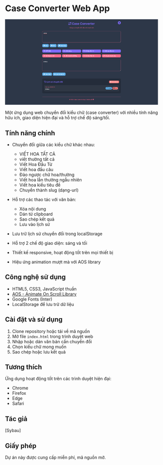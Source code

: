 # Case Converter Web App

![Case Converter Screenshot](./screenshot.png)

Một ứng dụng web chuyển đổi kiểu chữ (case converter) với nhiều tính năng hữu ích, giao diện hiện đại và hỗ trợ chế độ sáng/tối.

## Tính năng chính

- Chuyển đổi giữa các kiểu chữ khác nhau:
  - VIẾT HOA TẤT CẢ
  - viết thường tất cả
  - Viết Hoa Đầu Từ
  - Viết hoa đầu câu
  - Đảo ngược chữ hoa/thường
  - Viết hoa lẫn thường ngẫu nhiên
  - Viết hoa kiểu tiêu đề
  - Chuyển thành slug (dạng-url)

- Hỗ trợ các thao tác với văn bản:
  - Xóa nội dung
  - Dán từ clipboard
  - Sao chép kết quả
  - Lưu vào lịch sử

- Lưu trữ lịch sử chuyển đổi trong localStorage
- Hỗ trợ 2 chế độ giao diện: sáng và tối
- Thiết kế responsive, hoạt động tốt trên mọi thiết bị
- Hiệu ứng animation mượt mà với AOS library

## Công nghệ sử dụng

- HTML5, CSS3, JavaScript thuần
- [AOS - Animate On Scroll Library](https://michalsnik.github.io/aos/)
- Google Fonts (Inter)
- LocalStorage để lưu trữ dữ liệu

## Cài đặt và sử dụng

1. Clone repository hoặc tải về mã nguồn
2. Mở file `index.html` trong trình duyệt web
3. Nhập hoặc dán văn bản cần chuyển đổi
4. Chọn kiểu chữ mong muốn
5. Sao chép hoặc lưu kết quả

## Tương thích

Ứng dụng hoạt động tốt trên các trình duyệt hiện đại:
- Chrome
- Firefox
- Edge
- Safari

## Tác giả

[Sybau]

## Giấy phép

Dự án này được cung cấp miễn phí, mã nguồn mở.